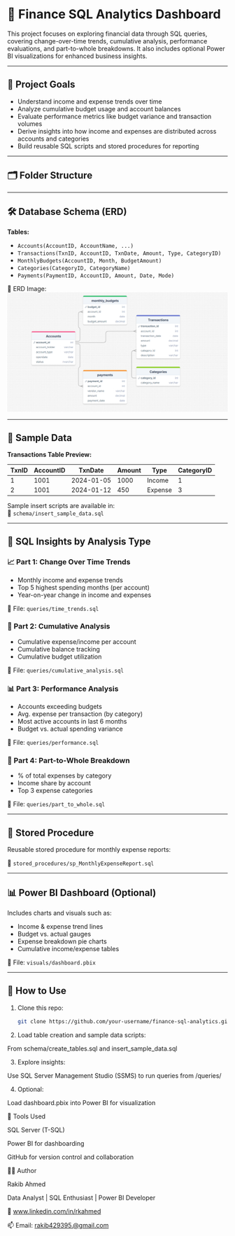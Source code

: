 # 💼 Finance SQL Analytics Dashboard

This project focuses on exploring financial data through SQL queries, covering change-over-time trends, cumulative analysis, performance evaluations, and part-to-whole breakdowns. It also includes optional Power BI visualizations for enhanced business insights.

---

## 🧭 Project Goals

- Understand income and expense trends over time
- Analyze cumulative budget usage and account balances
- Evaluate performance metrics like budget variance and transaction volumes
- Derive insights into how income and expenses are distributed across accounts and categories
- Build reusable SQL scripts and stored procedures for reporting

---

## 🗂️ Folder Structure

---

## 🛠️ Database Schema (ERD)

**Tables:**

- `Accounts(AccountID, AccountName, ...)`
- `Transactions(TxnID, AccountID, TxnDate, Amount, Type, CategoryID)`
- `MonthlyBudgets(AccountID, Month, BudgetAmount)`
- `Categories(CategoryID, CategoryName)`
- `Payments(PaymentID, AccountID, Amount, Date, Mode)`

📌 ERD Image:  
![ERD](./visuals/erd.png)

---

## 🧪 Sample Data

**Transactions Table Preview:**

| TxnID | AccountID | TxnDate   | Amount | Type    | CategoryID |
|-------|-----------|-----------|--------|---------|------------|
| 1     | 1001      | 2024-01-05| 1000   | Income  | 1          |
| 2     | 1001      | 2024-01-12| 450    | Expense | 3          |

Sample insert scripts are available in:  
📂 `schema/insert_sample_data.sql`

---

## 🧠 SQL Insights by Analysis Type

### 📈 Part 1: Change Over Time Trends
- Monthly income and expense trends
- Top 5 highest spending months (per account)
- Year-on-year change in income and expenses

📄 File: `queries/time_trends.sql`

### 🔄 Part 2: Cumulative Analysis
- Cumulative expense/income per account
- Cumulative balance tracking
- Cumulative budget utilization

📄 File: `queries/cumulative_analysis.sql`

### 📊 Part 3: Performance Analysis
- Accounts exceeding budgets
- Avg. expense per transaction (by category)
- Most active accounts in last 6 months
- Budget vs. actual spending variance

📄 File: `queries/performance.sql`

### 🧩 Part 4: Part-to-Whole Breakdown
- % of total expenses by category
- Income share by account
- Top 3 expense categories

📄 File: `queries/part_to_whole.sql`

---

## 🧾 Stored Procedure

Reusable stored procedure for monthly expense reports:

📂 `stored_procedures/sp_MonthlyExpenseReport.sql`

---

## 📊 Power BI Dashboard (Optional)

Includes charts and visuals such as:

- Income & expense trend lines
- Budget vs. actual gauges
- Expense breakdown pie charts
- Cumulative income/expense tables

📁 File: `visuals/dashboard.pbix`

---

## 🚀 How to Use

1. Clone this repo:
   ```bash
   git clone https://github.com/your-username/finance-sql-analytics.git
2. Load table creation and sample data scripts:

From schema/create_tables.sql and insert_sample_data.sql

3. Explore insights:

Use SQL Server Management Studio (SSMS) to run queries from /queries/

4. Optional:

Load dashboard.pbix into Power BI for visualization

📌 Tools Used

SQL Server (T-SQL)

Power BI for dashboarding

GitHub for version control and collaboration



🙋‍♂️ Author

Rakib Ahmed

Data Analyst | SQL Enthusiast | Power BI Developer

📧 www.linkedin.com/in/rkahmed

📫 Email: rakib429395.@gmail.com
